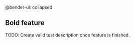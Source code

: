 @bender-ui: collapsed
## Bold feature
TODO: Create valid test description once feature is finished.
